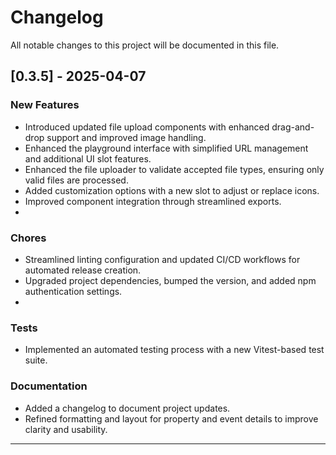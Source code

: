 # Changelog

All notable changes to this project will be documented in this file.

## [0.3.5] - 2025-04-07

### New Features

- Introduced updated file upload components with enhanced drag-and-drop support and improved image handling.
- Enhanced the playground interface with simplified URL management and additional UI slot features.
- Enhanced the file uploader to validate accepted file types, ensuring only valid files are processed.
- Added customization options with a new slot to adjust or replace icons.
- Improved component integration through streamlined exports.
- 
### Chores

- Streamlined linting configuration and updated CI/CD workflows for automated release creation.
- Upgraded project dependencies, bumped the version, and added npm authentication settings.
- 
### Tests

- Implemented an automated testing process with a new Vitest-based test suite.

### Documentation

- Added a changelog to document project updates.
- Refined formatting and layout for property and event details to improve clarity and usability.

---